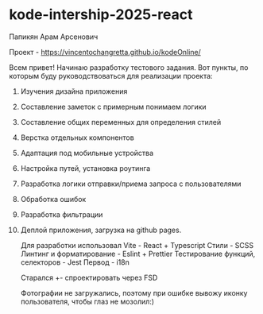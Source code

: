 # kode-intership-2025-react

Папикян Арам Арсенович

Проект - https://vincentochangretta.github.io/kodeOnline/

Всем привет! Начинаю разработку тестового задания. Вот пункты, по которым буду руководствоваться для реализации проекта:

1. Изучения дизайна приложения
2. Составление заметок с примерным понимаем логики
3. Составление общих переменных для определения стилей
4. Верстка отдельных компонентов
5. Адаптация под мобильные устройства
6. Настройка путей, установка роутинга
7. Разработка логики отправки/приема запроса с пользователями
8. Обработка ошибок
9. Разработка фильтрации
10. Деплой приложения, загрузка на github pages.


    Для разработки использовал Vite - React + Typescript
    Стили - SCSS
    Линтинг и форматирование - Eslint + Prettier
    Тестирование функций, селекторов - Jest
    Первод - i18n

    Старался +- спроектировать через FSD

    Фотографии не загружались, поэтому при ошибке вывожу иконку пользователя, чтобы глаз не мозолил:)
    
